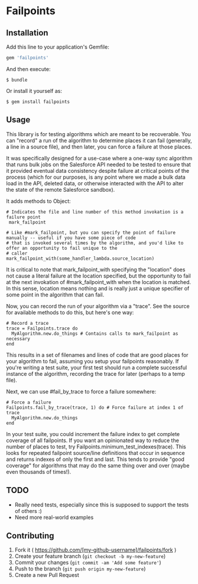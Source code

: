 # Failpoints

## Installation

Add this line to your application's Gemfile:

```ruby
gem 'failpoints'
```

And then execute:

    $ bundle

Or install it yourself as:

    $ gem install failpoints

## Usage

This library is for testing algorithms which are meant to be recoverable.  You can "record" a run of the algorithm to
determine places it can fail (generally, a line in a source file), and then later, you can force a failure at those
places.

It was specifically designed for a use-case where a one-way sync algorithm that runs bulk jobs on the Salesforce API
needed to be tested to ensure that it provided eventual data consistency despite failure at critical points of the
process (which for our purposes, is any point where we made a bulk data load in the API, deleted data, or otherwise
interacted with the API to alter the state of the remote Salesforce sandbox).

It adds methods to Object:

    # Indicates the file and line number of this method invokation is a failure point
     mark_failpoint

    # Like #mark_failpoint, but you can specify the point of failure manually -- useful if you have some piece of code
    # that is invoked several times by the algorithm, and you'd like to offer an opportunity to fail unique to the
    # caller
    mark_failpoint_with(some_handler_lambda.source_location)

It is critical to note that mark_failpoint_with specifying the "location" does not cause a literal failure
at the location specified, but the opportunity to fail at the next invokation of #mark_failpoint_with when the
location is matched.  In this sense, location means nothing and is really just a unique specifier of some point
in the algorithm that can fail.

Now, you can record the run of your algorithm via a "trace".  See the source for available methods to do this, but
here's one way:

    # Record a trace
    trace = Failpoints.trace do
      MyAlgorithm.new.do_things # Contains calls to mark_failpoint as necessary
    end

This results in a set of filenames and lines of code that are good places for your algorithm to fail, assuming you
setup your failpoints reasonably.  If you're writing a test suite, your first test should run a complete successful
instance of the algorithm, recording the trace for later (perhaps to a temp file).

Next, we can use #fail_by_trace to force a failure somewhere:

    # Force a failure
    Failpoints.fail_by_trace(trace, 1) do # Force failure at index 1 of trace
      MyAlgorithm.new.do_things
    end

In your test suite, you could increment the failure index to get complete coverage of all failpoints.  If you want an
opinionated way to reduce the number of places to test, try Failpoints.minimum_test_indexes(trace).  This looks
for repeated failpoint source/line definitions that occur in sequence and returns indexes of only the first and last.
This tends to provide "good coverage" for algorithms that may do the same thing over and over (maybe even thousands
of times!).

## TODO

* Really need tests, especially since this is supposed to support the tests of others :)
* Need more real-world examples

## Contributing

1. Fork it ( https://github.com/[my-github-username]/failpoints/fork )
2. Create your feature branch (`git checkout -b my-new-feature`)
3. Commit your changes (`git commit -am 'Add some feature'`)
4. Push to the branch (`git push origin my-new-feature`)
5. Create a new Pull Request
